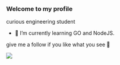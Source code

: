 ### Welcome to my profile 
curious engineering student

- 🌱 I’m currently learning GO and NodeJS.

give me a follow if you like what you see 👾


![](https://komarev.com/ghpvc/?username=ozturkoglukagan&color=yellow)

